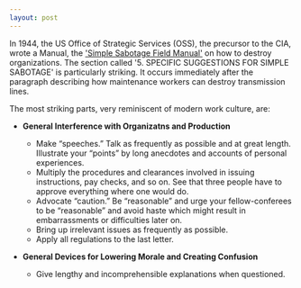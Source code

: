 ```yaml
---
layout: post
---
```


In 1944, the US Office of Strategic Services (OSS), the precursor to the CIA, wrote a Manual, the ['Simple Sabotage Field Manual'](/assets/oss.epub) on how to destroy organizations. The section called '5. SPECIFIC SUGGESTIONS FOR SIMPLE SABOTAGE' is particularly striking. It occurs immediately after the paragraph describing how maintenance workers can destroy transmission lines.

The most striking parts, very reminiscent of modern work culture, are:

- __General Interference with Organizatns and Production__
	- Make “speeches.” Talk as frequently as possible and at great length. Illustrate your “points” by long anecdotes and accounts of personal experiences. 
	- Multiply the procedures and clearances involved in issuing instructions, pay checks, and so on. See that three people have to approve everything where one would do.
	- Advocate “caution.” Be “reasonable” and urge your fellow-conferees to be “reasonable” and avoid haste which might result in embarrassments or difficulties later on.
	- Bring up irrelevant issues as frequently as possible.
	- Apply all regulations to the last letter.

- __General Devices for Lowering Morale and Creating Confusion__
	- Give lengthy and incomprehensible explanations when questioned.

